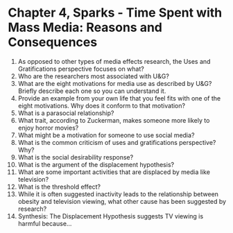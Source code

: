 # Chapter 4, Sparks - Time Spent with Mass Media: Reasons and Consequences
1.	As opposed to other types of media effects research, the Uses and Gratifications perspective focuses on what?
2.	Who are the researchers most associated with U&G?
3.	What are the eight motivations for media use as described by U&G? Briefly describe each one so you can understand it. 
4.	Provide an example from your own life that you feel fits with one of the eight motivations. Why does it conform to that motivation?
5.	What is a parasocial relationship?
6.	What trait, according to Zuckerman, makes someone more likely to enjoy horror movies?
7.	What might be a motivation for someone to use social media?
8.	What is the common criticism of uses and gratifications perspective? Why?
9.	What is the social desirability response?
10.	What is the argument of the displacement hypothesis?
11.	What are some important activities that are displaced by media like television?
12.	What is the threshold effect?
13.	While it is often suggested inactivity leads to the relationship between obesity and television viewing, what other cause has been suggested by research?
14.	Synthesis: The Displacement Hypothesis suggests TV viewing is harmful because...
